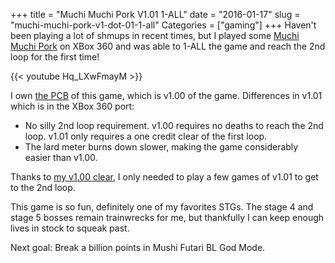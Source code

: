+++
title = "Muchi Muchi Pork V1.01 1-ALL"
date = "2016-01-17"
slug = "muchi-muchi-pork-v1-dot-01-1-all"
Categories = ["gaming"]
+++
Haven't been playing a lot of shmups in recent times, but I played some [Muchi Muchi Pork](http://www.hardcoregaming101.net/muchimuchipork/muchimuchipork.htm) on XBox 360 and was able to 1-ALL the game and reach the 2nd loop for the first time!

{{< youtube Hq_LXwFmayM  >}}

I own [the PCB](/posts/muchi-muchi-pork-pcb/) of this game, which is v1.00 of the game. Differences in v1.01 which is in the XBox 360 port:

- No silly 2nd loop requirement. v1.00 requires no deaths to reach the 2nd loop. v1.01 only requires a one credit clear of the first loop.
- The lard meter burns down slower, making the game considerably easier than v1.00.

Thanks to [my v1.00 clear](/posts/muchi-muchi-pork-1-all/), I only needed to play a few games of v1.01 to get to the 2nd loop.

This game is so fun, definitely one of my favorites STGs. The stage 4 and stage 5 bosses remain trainwrecks for me, but thankfully I can keep enough lives in stock to squeak past.

Next goal: Break a billion points in Mushi Futari BL God Mode.
